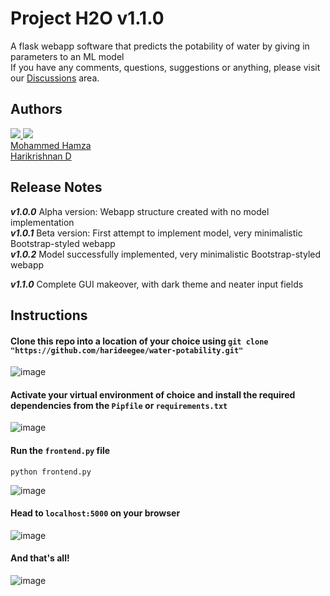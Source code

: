# Project H2O v1.1.0
A flask webapp software that predicts the potability of water by giving in parameters to an ML model <br>
If you have any comments, questions, suggestions or anything, please visit our <a href="https://github.com/harideegee/project-h2o/discussions">Discussions</a> area.

## Authors
<a href="https://github.com/harideegee/project-h2o/graphs/contributors">
  <img src="https://contrib.rocks/image?repo=Hamza08dev/water-potability-app" />
  <img src="https://contrib.rocks/image?repo=harideegee/project-h2o" />
</a><br>
<a href="https://github.com/Hamza08dev">Mohammed Hamza</a>
<br>
<a href="https://github.com/harideegee">Harikrishnan D</a>

## Release Notes

_**v1.0.0**_ Alpha version: Webapp structure created with no model implementation <br>
_**v1.0.1**_ Beta version: First attempt to implement model, very minimalistic Bootstrap-styled webapp <br>
_**v1.0.2**_ Model successfully implemented, very minimalistic Bootstrap-styled webapp

**_v1.1.0_** Complete GUI makeover, with dark theme and neater input fields

## Instructions
#### Clone this repo into a location of your choice using `git clone "https://github.com/harideegee/water-potability.git"`
![image](https://user-images.githubusercontent.com/82701406/200842627-cc23c5e9-1fb1-4604-8487-e1b4160b79c8.png)
#### Activate your virtual environment of choice and install the required dependencies from the `Pipfile` or `requirements.txt`
![image](https://user-images.githubusercontent.com/82701406/200843049-2557a726-0cbc-4541-9e04-28bbf2352e09.png)
#### Run the `frontend.py` file
```
python frontend.py
```
![image](https://user-images.githubusercontent.com/82701406/200843548-28843cb1-bb6d-4e9a-853f-637d9cd7469e.png)
#### Head to `localhost:5000` on your browser
![image](https://user-images.githubusercontent.com/82701406/200843696-91446aea-060a-4643-bfc7-75530434ab84.png)
#### And that's all!
![image](https://user-images.githubusercontent.com/82701406/200992323-148cd092-ad72-4128-a047-41d8adc8a5b2.png)

